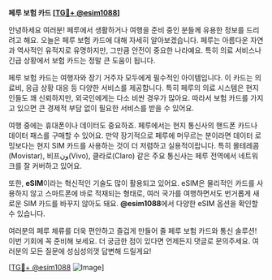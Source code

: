 **페루 보험 카드 [[TG💪+ @esim1088](https://t.me/s/esim1088)]**

안녕하세요 여러분! 페루에서 생활하거나 여행을 준비 중인 분들께 유용한 정보를 드리려고 해요. 오늘은 페루 보험 카드에 대해 자세히 알아보겠습니다. 페루는 아름다운 자연과 역사적인 유적지로 유명하지만, 그만큼 안전이 중요한 나라예요. 특히 의료 서비스나 긴급 상황에서 보험 카드는 정말 큰 도움이 됩니다.

페루 보험 카드는 여행자와 장기 거주자 모두에게 필수적인 아이템입니다. 이 카드는 의료비, 응급 상황 대응 등 다양한 서비스를 제공합니다. 특히 페루의 의료 시스템은 현지인들도 꽤 신뢰하지만, 외국인에게는 다소 비싼 경우가 많아요. 따라서 보험 카드를 가지고 있으면 큰 경제적 부담 없이 필요한 서비스를 받을 수 있어요.

여행 중에는 휴대폰이나 데이터도 중요하죠. 페루에서는 현지 통신사의 핸드폰 카드나 데이터 패스를 구매할 수 있어요. 만약 장기적으로 페루에 머무르는 분이라면 데이터 로밍보다는 현지 SIM 카드를 사용하는 것이 더 저렴하고 실용적이랍니다. 특히 몰테레콤(Movistar), 비프ون(Vivo), 클라로(Claro) 같은 주요 통신사는 페루 전역에서 네트워크를 잘 커버하고 있어요.

또한, **eSIM**이라는 혁신적인 기술도 많이 활용되고 있어요. eSIM은 물리적인 카드를 사용하지 않고 스마트폰에 바로 적재되는 형태로, 여러 국가를 여행하면서도 번거롭게 새로운 SIM 카드를 바꾸지 않아도 돼요. **@esim1088**에서 다양한 eSIM 옵션을 확인할 수 있습니다. 

여러분의 페루 체류를 더욱 편안하고 즐겁게 만들어 줄 페루 보험 카드와 통신 솔루션! 이번 기회에 꼭 준비해 보세요. 더 궁금한 점이 있다면 언제든지 댓글로 문의주세요. 여러분의 모든 질문에 성심성의껏 답변해 드릴게요!

[[TG💪+ @esim1088](https://t.me/s/esim1088) ![Image](https://i.postimg.cc/Y0z9fWf4/image.png)]